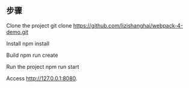 ## 步骤

Clone the project
    git clone https://github.com/lizishanghai/webpack-4-demo.git

Install
    npm install

Build
    npm run create

Run the project
    npm run start

Access
    http://127.0.0.1:8080.